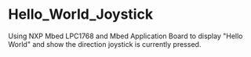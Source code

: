# Hello_World_Joystick
Using NXP Mbed LPC1768 and Mbed Application Board to display "Hello World" and show the direction joystick is currently pressed.
